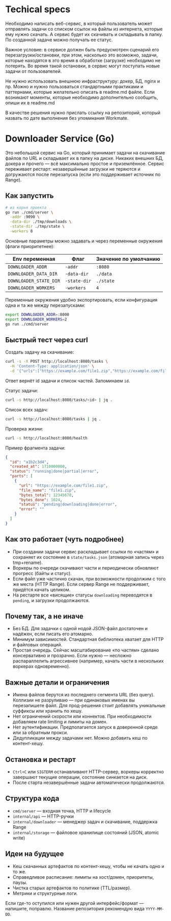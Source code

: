 # Techical specs
Необходимо написать веб-сервис, в который пользователь может отправлять задачи со списком ссылок на файлы из интернета, которые ему нужно скачать. А сервис будет их скачивать и складывать в папку. По созданной задаче можно получать ее статус.

Важное условие: в сервисе должен быть предусмотрен сценарий его перезагрузки/остановки, при этом, насколько это возможно, задачи, которые находятся в это время в обработке (загрузке) необходимо не потерять. Во время такой остановки, в сервис могут поступать новые задачи от пользователей.

Не нужно использовать внешнюю инфраструктуру: докер, БД, nginx и пр. Можно и нужно пользоваться стандартными практиками и паттернами, которые желательно описать в readme.md файле. Если возникают моменты, которые необходимо дополнительно сообщить, опиши их в readme.md

В качестве решения нужно прислать ссылку на репозиторий, который назвать по дате выполнения без упоминания Workmate.

# Downloader Service (Go)

Это небольшой сервис на Go, который принимает задачи на скачивание файлов по URL и складывает их в папку на диске. Никаких внешних БД, докера и прочего — всё максимально простое и приземлённое. Сервис переживает рестарт: незавершённые загрузки не теряются и догружаются после перезапуска (если это поддерживает источник по Range).

## Как запустить

```bash
# из корня проекта
go run ./cmd/server \
  -addr :9090 \
  -data-dir ./tmp/downloads \
  -state-dir ./tmp/state \
  -workers 8
```

Основные параметры можно задавать и через переменные окружения (флаги приоритетнее):

| Env переменная             | Флаг          | Значение по умолчанию |
|----------------------------|---------------|-----------------------|
| `DOWNLOADER_ADDR`          | `-addr`       | `:8080`               |
| `DOWNLOADER_DATA_DIR`      | `-data-dir`   | `./data`              |
| `DOWNLOADER_STATE_DIR`     | `-state-dir`  | `./state`             |
| `DOWNLOADER_WORKERS`       | `-workers`    | `4`                   |

Переменные окружения удобно экспортировать, если конфигурация одна и та же между перезапусками:

```bash
export DOWNLOADER_ADDR=:8000
export DOWNLOADER_WORKERS=2
go run ./cmd/server
```

## Быстрый тест через curl

Создать задачу на скачивание:
```bash
curl -s -X POST http://localhost:8080/tasks \
  -H 'Content-Type: application/json' \
  -d '{"urls":["https://example.com/file1.zip","https://example.com/file2.jpg"]}' | jq .
```
Ответ вернёт id задачи и список частей. Запоминаем `id`.

Статус задачи:
```bash
curl -s http://localhost:8080/tasks/<id> | jq .
```
Список всех задач:
```bash
curl -s http://localhost:8080/tasks | jq .
```
Проверка жизни:
```bash
curl -s http://localhost:8080/health
```

Пример фрагмента задачи:
```json
{
  "id": "a1b2c3d4",
  "created_at": 1710000000,
  "status": "running|done|partial|error",
  "parts": [
    {
      "url": "https://example.com/file1.zip",
      "file_name": "file1.zip",
      "bytes_total": 12345678,
      "bytes_done": 1024,
      "status": "pending|downloading|done|error",
      "error": ""
    }
  ]
}
```

## Как это работает (чуть подробнее)

- При создании задачи сервис раскладывает ссылки по «частям» и сохраняет их состояние в `state/tasks.json` (атомарная запись через tmp+rename).
- Воркеры по очереди скачивают части и периодически обновляют прогресс (байты и статус).
- Если файл уже частично скачан, при возможности продолжим с того же места (HTTP Range). Если сервер Range не поддерживает, придётся качать целиком.
- На рестарте все «висящие» статусы `downloading` переводятся в `pending`, и загрузки продолжаются.

## Почему так, а не иначе

- Без БД. Для задачки с одной нодой JSON-файл достаточен и надёжен, если писать его атомарно.
- Минимум зависимостей. Стандартная библиотека хватает для HTTP и файловых операций.
- Простая очередь. Сейчас масштабирование «по частям» сделано консервативно и прозрачно. Если нужно — несложно распараллелить агрессивнее (например, качать части в нескольких воркерах одновременно).

## Важные детали и ограничения

- Имена файлов берутся из последнего сегмента URL (без query). Коллизии не разруливаю — при одинаковых именах вы перезапишете файл. Для прод-решения стоит добавлять уникальные суффиксы или хранить по хешу.
- Нет ограничений скорости или коннектов. При необходимости добавляем rate limiting и лимиты на домен.
- Нет аутентификации. Предполагается запуск в доверенной среде или за обратным прокси.
- Дедупликации между задачами нет. Можно добавить кеш по контент-хешу.

## Остановка и рестарт

- `Ctrl+C` или `SIGTERM` останавливают HTTP-сервер, воркеры корректно завершают текущие операции, состояние синкается на диск.
- После старта незавершённые задачи автоматически продолжаются.

## Структура кода

- `cmd/server` — входная точка, HTTP и lifecycle
- `internal/api` — HTTP-ручки
- `internal/downloader` — менеджер задач и скачивание, поддержка Range
- `internal/storage` — файловое хранилище состояний (JSON, atomic write)

## Идеи на будущее

- Кеш скачанных артефактов по контент-хешу, чтобы не качать одно и то же.
- Справедливое расписание: лимиты на хост/домен, приоритеты, паузы.
- Чистка старых артефактов по политике (TTL/размер).
- Метрики и структурные логи.

Если где-то оступился или нужен другой интерфейс/формат — напишите, поправлю. Название репозитория рекомендую вида `YYYY-MM-DD`.
